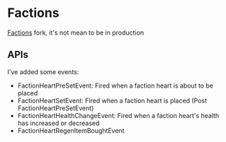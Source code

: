 # Factions

[Factions](https://github.com/drtshock/Factions) fork, it's not mean to be in production

## APIs

I've added some events:

- FactionHeartPreSetEvent: Fired when a faction heart is about to be placed
- FactionHeartSetEvent: Fired when a faction heart is placed (Post FactionHeartPreSetEvent)
- FactionHeartHealthChangeEvent: Fired when a faction heart's health has increased or decreased
- FactionHeartRegenItemBoughtEvent
